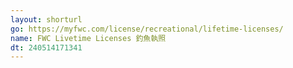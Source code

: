 ```yaml
---
layout: shorturl
go: https://myfwc.com/license/recreational/lifetime-licenses/
name: FWC Livetime Licenses 釣魚執照
dt: 240514171341
---
```

